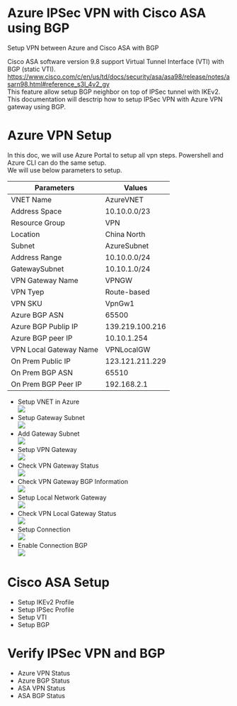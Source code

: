 # Azure IPSec VPN with Cisco ASA using BGP
Setup VPN between Azure and Cisco ASA with BGP

Cisco ASA software version 9.8 support Virtual Tunnel Interface (VTI) with BGP (static VTI). <br>
https://www.cisco.com/c/en/us/td/docs/security/asa/asa98/release/notes/asarn98.html#reference_s3l_4v2_gy <br>
This feature allow setup BGP neighbor on top of IPSec tunnel with IKEv2. <br>
This documentation will desctrip how to setup IPSec VPN with Azure VPN gateway using BGP. <br>

# Azure VPN Setup 
In this doc, we will use Azure Portal to setup all vpn steps. Powershell and Azure CLI can do the same setup. <br>
We will use below parameters to setup. <br>

Parameters            | Values
----------------------| -------------
VNET Name             | AzureVNET
Address Space         | 10.10.0.0/23
Resource Group        | VPN
Location              | China North
Subnet                | AzureSubnet
Address Range         | 10.10.0.0/24
GatewaySubnet         | 10.10.1.0/24
VPN Gateway Name      | VPNGW
VPN Tyep              | Route-based
VPN SKU               | VpnGw1
Azure BGP ASN         | 65500
Azure BGP Publip IP   | 139.219.100.216
Azure BGP peer IP     | 10.10.1.254
VPN Local Gateway Name| VPNLocalGW
On Prem Public IP     | 123.121.211.229
On Prem BGP ASN       | 65510
On Prem BGP Peer IP   | 192.168.2.1

* Setup VNET in Azure <br>
![](https://github.com/yinghli/azure-vpn-asa/blob/master/VNET.PNG) 
* Setup Gateway Subnet <br>
![](https://github.com/yinghli/azure-vpn-asa/blob/master/GWsubnet.PNG)
* Add Gateway Subnet <br>
![](https://github.com/yinghli/azure-vpn-asa/blob/master/GWSubnet1.PNG)
* Setup VPN Gateway <br>
![](https://github.com/yinghli/azure-vpn-asa/blob/master/GW.PNG)
* Check VPN Gateway Status<br>
![](https://github.com/yinghli/azure-vpn-asa/blob/master/GWOverview.PNG)
* Check VPN Gateway BGP Information<br>
![](https://github.com/yinghli/azure-vpn-asa/blob/master/GWStatus.PNG)
* Setup Local Network Gateway <br>
![](https://github.com/yinghli/azure-vpn-asa/blob/master/LocalGW.PNG)
* Check VPN Local Gateway Status<br>
![](https://github.com/yinghli/azure-vpn-asa/blob/master/LocalGWStatus.PNG)
* Setup Connection <br>
![](https://github.com/yinghli/azure-vpn-asa/blob/master/Connection.PNG)
* Enable Connection BGP <br>
![](https://github.com/yinghli/azure-vpn-asa/blob/master/ConnectionBGP.PNG)

# Cisco ASA Setup
* Setup IKEv2 Profile 
* Setup IPSec Profile
* Setup VTI
* Setup BGP

# Verify IPSec VPN and BGP
* Azure VPN Status
* Azure BGP Status
* ASA VPN Status
* ASA BGP Status
